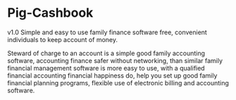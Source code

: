 # Pig-Cashbook

v1.0
Simple and easy to use family finance software free, convenient individuals to keep account of money.

Steward of charge to an account is a simple good family accounting software, accounting finance safer without networking, than similar family financial management software is more easy to use, with a qualified financial accounting financial happiness do, help you set up good family financial planning programs, flexible use of electronic billing and accounting software.
